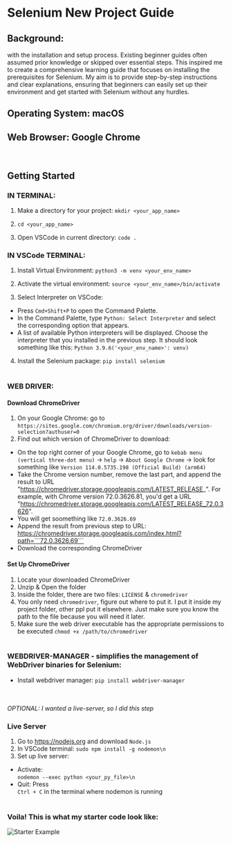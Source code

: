 # Selenium New Project Guide

## Background:
 with the installation and setup process. Existing beginner guides often assumed prior knowledge or skipped over essential steps. This inspired me to create a comprehensive learning guide that focuses on installing the prerequisites for Selenium. My aim is to provide step-by-step instructions and clear explanations, ensuring that beginners can easily set up their environment and get started with Selenium without any hurdles.

## Operating System: macOS
## Web Browser: Google Chrome
<br/>

## Getting Started

### IN TERMINAL:
1. Make a directory for your project: 
```mkdir <your_app_name>```

2. ```cd <your_app_name>```

3. Open VSCode in current directory: 
```code .```

### IN VSCode TERMINAL:
1. Install Virtual Environment: 
 ```python3 -m venv <your_env_name>```

2. Activate the virtual environment: 
```source <your_env_name>/bin/activate```

3. Select Interpreter on VSCode:
- Press ```Cmd+Shift+P``` to open the Command Palette.
- In the Command Palette, type ```Python: Select Interpreter``` and select the corresponding option that appears.
- A list of available Python interpreters will be displayed. Choose the interpreter that you installed in the previous step. It should look something like this: ```Python 3.9.6('<your_env_name>': venv)```

4. Install the Selenium package:
```pip install selenium```
<br/><br/>

### WEB DRIVER:
#### Download ChromeDriver
1. On your Google Chrome:
go to ```https://sites.google.com/chromium.org/driver/downloads/version-selection?authuser=0```
2. Find out which version of ChromeDriver to download: 
- On the top right corner of your Google Chrome, 
go to ```kebab menu (vertical three-dot menu)``` → ```help``` → ```About Google Chrome``` → look for something like ```Version 114.0.5735.198 (Official Build) (arm64)```
- Take the Chrome version number, remove the last part, and append the result to URL "https://chromedriver.storage.googleapis.com/LATEST_RELEASE_". For example, with Chrome version 72.0.3626.81, you'd get a URL "https://chromedriver.storage.googleapis.com/LATEST_RELEASE_72.0.3626". 
- You will get soomething like ```72.0.3626.69```
- Append the result from previous step to URL:
https://chromedriver.storage.googleapis.com/index.html?path=```72.0.3626.69```
- Download the corresponding ChromeDriver 

#### Set Up ChromeDriver
1. Locate your downloaded ChromeDriver
2. Unzip & Open the folder
3. Inside the folder, there are two files: ```LICENSE``` & ```chromedriver```
4. You only need ```chromedriver```, figure out where to put it. I put it inside my project folder, other ppl put it elsewhere. Just make sure you know the path to the file because you will need it later.
5. Make sure the web driver executable has the appropriate permissions to be executed
```chmod +x /path/to/chromedriver```
<br/><br/>

### WEBDRIVER-MANAGER - simplifies the management of WebDriver binaries for Selenium:
- Install webdriver manager: 
 ```pip install webdriver-manager```
 <br/><br/><br/>

*OPTIONAL: I wanted a live-server, so I did this step*
### Live Server
1. Go to https://nodejs.org and download ```Node.js```
2. In VSCode terminal: ```sudo npm install -g nodemon\n```
3. Set up live server: 
- Activate: <br/>
```nodemon --exec python <your_py_file>\n```
- Quit: 
Press <br/>
```Ctrl + C``` in the terminal where nodemon is running
<br/><br/>

### Voila! This is what my starter code look like:
![Starter Example](https://github.com/KZKS01/catcollector/assets/109245976/4f4e075e-15a2-4980-8352-74f48e33ad79)

